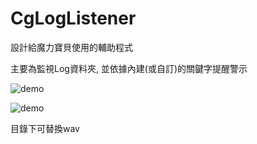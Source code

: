 CgLogListener
====
設計給魔力寶貝使用的輔助程式 

主要為監視Log資料夾, 並依據內建(或自訂)的關鍵字提醒警示  

![demo](https://i.imgur.com/lqBpspb.png)  

![demo](https://i.imgur.com/xT5ZAwe.png)


目錄下可替換wav
